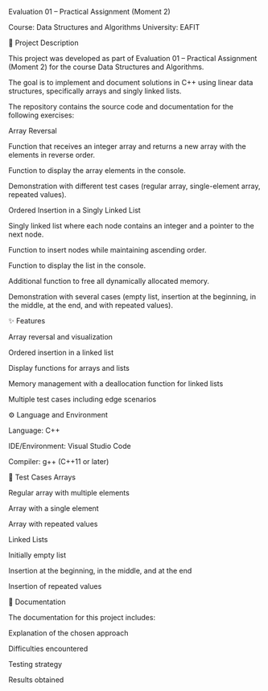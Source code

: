 Evaluation 01 – Practical Assignment (Moment 2)

Course: Data Structures and Algorithms
University: EAFIT

📖 Project Description

This project was developed as part of Evaluation 01 – Practical Assignment (Moment 2) for the course Data Structures and Algorithms.

The goal is to implement and document solutions in C++ using linear data structures, specifically arrays and singly linked lists.

The repository contains the source code and documentation for the following exercises:

Array Reversal

Function that receives an integer array and returns a new array with the elements in reverse order.

Function to display the array elements in the console.

Demonstration with different test cases (regular array, single-element array, repeated values).

Ordered Insertion in a Singly Linked List

Singly linked list where each node contains an integer and a pointer to the next node.

Function to insert nodes while maintaining ascending order.

Function to display the list in the console.

Additional function to free all dynamically allocated memory.

Demonstration with several cases (empty list, insertion at the beginning, in the middle, at the end, and with repeated values).

✨ Features

Array reversal and visualization

Ordered insertion in a linked list

Display functions for arrays and lists

Memory management with a deallocation function for linked lists

Multiple test cases including edge scenarios

⚙️ Language and Environment

Language: C++

IDE/Environment: Visual Studio Code

Compiler: g++ (C++11 or later)

🧪 Test Cases
Arrays

Regular array with multiple elements

Array with a single element

Array with repeated values

Linked Lists

Initially empty list

Insertion at the beginning, in the middle, and at the end

Insertion of repeated values

📄 Documentation

The documentation for this project includes:

Explanation of the chosen approach

Difficulties encountered

Testing strategy

Results obtained
